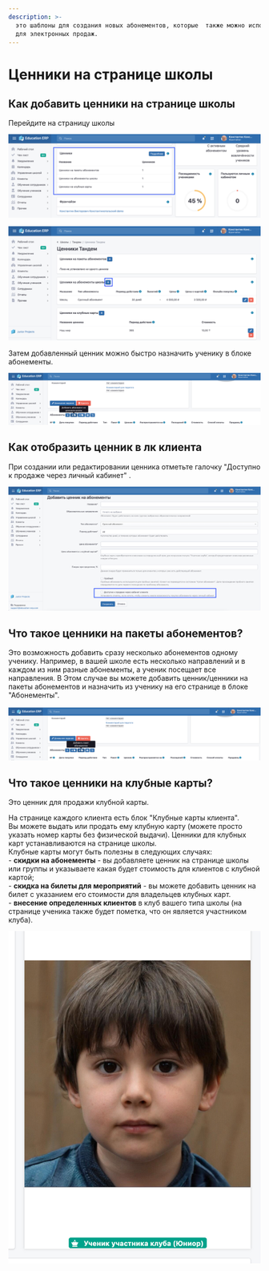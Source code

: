 ```yaml
---
description: >-
  это шаблоны для создания новых абонементов, которые  также можно использовать
  для электронных продаж.
---
```


# Ценники на странице школы

## Как добавить ценники на странице школы

Перейдите на страницу школы&#x20;

![](<../../.gitbook/assets/image (6) (1) (1).png>)

![Добавьте ценник ](<../../.gitbook/assets/image (8) (1).png>)

Затем добавленный ценник можно быстро назначить ученику в блоке абонементы.&#x20;

![](<../../.gitbook/assets/image (11) (1) (1).png>)

## Как отобразить ценник в лк клиента

При создании или редактировании ценника отметьте галочку  "Доступно к продаже через личный кабинет" .

![](<../../.gitbook/assets/image (9) (1).png>)



## Что такое ценники на пакеты абонементов?&#x20;

Это возможность добавить сразу несколько абонементов одному ученику. Например, в вашей школе есть несколько направлений и в каждом из ним разные абонементы, а ученик посещает все направления. В Этом случае вы можете добавить ценник/ценники на пакеты абонементов  и назначить из ученику на его странице в блоке "Абонементы".

![](<../../.gitbook/assets/image (10) (1).png>)

####

## Что такое ценники на клубные карты?&#x20;

Это ценник для продажи клубной карты.

На странице каждого клиента есть блок "Клубные карты клиента".\
Вы можете выдать или продать ему клубную карту (можете просто указать номер карты без физической выдачи). Ценники для клубных карт устанавливаются на странице школы.\
Клубные карты могут быть полезны в следующих случаях:\
\- **скидки на абонементы** - вы добавляете ценник на странице школы или группы и указываете какая будет стоимость для клиентов с клубной картой;\
\- **скидка на билеты для мероприятий** - вы можете добавить ценник на билет с указанием его стоимости для владельцев клубных карт.\
\- **внесение определенных клиентов** в клуб вашего типа школы (на странице ученика также будет пометка, что он является участником клуба).

![](<../../.gitbook/assets/image (12) (1).png>)

